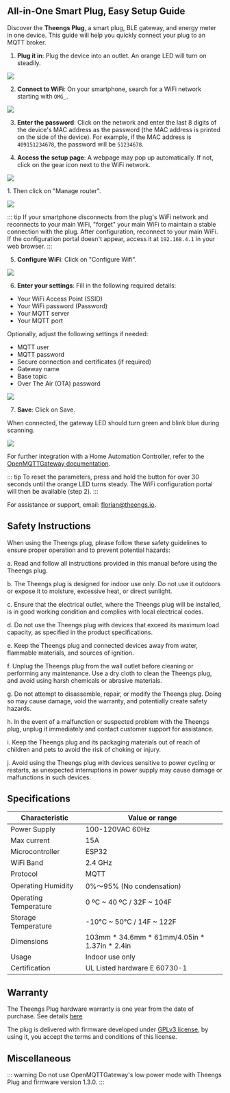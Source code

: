 ## All-in-One Smart Plug, Easy Setup Guide

Discover the **Theengs Plug**, a smart plug, BLE gateway, and energy meter in one device. This guide will help you quickly connect your plug to an MQTT broker.

1. **Plug it in**: Plug the device into an outlet. An orange LED will turn on steadily.
<p align="left">
  <img src="./img/Theengs-plug01-orange.png">
</p>

2. **Connect to WiFi**: On your smartphone, search for a WiFi network starting with `OMG_`.
<p align="left">
  <img src="./img/Theengs-plug01-wifi.png">
</p>

3. **Enter the password**: Click on the network and enter the last 8 digits of the device's MAC address as the password (the MAC address is printed on the side of the device). For example, if the MAC address is `409151234678`, the password will be `51234678`.

4. **Access the setup page**: A webpage may pop up automatically. If not, click on the gear icon next to the WiFi network.
<p align="left">
  <img src="./img/Theengs-plug01-wifi-manage-gear.png">
</p>
1. Then click on "Manage router".
<p align="left">
  <img src="./img/Theengs-plug01-wifi-manage-router.png">
</p>

::: tip
If your smartphone disconnects from the plug's WiFi network and reconnects to your main WiFi, "forget" your main WiFi to maintain a stable connection with the plug. After configuration, reconnect to your main WiFi. If the configuration portal doesn't appear, access it at `192.168.4.1` in your web browser.
:::

5. **Configure WiFi**: Click on "Configure Wifi".
<p align="left">
  <img src="./img/Theengs-plug01-wifi-manage-configure.png">
</p>

6. **Enter your settings**: Fill in the following required details:
* Your WiFi Access Point (SSID)
* Your WiFi password (Password)
* Your MQTT server
* Your MQTT port

Optionally, adjust the following settings if needed:
* MQTT user
* MQTT password
* Secure connection and certificates (if required)
* Gateway name
* Base topic
* Over The Air (OTA) password
<p align="left">
  <img src="./img/Theengs-plug01-wifi-manage-parameter.png">
</p>

7. **Save**: Click on Save.

When connected, the gateway LED should turn green and blink blue during scanning.
<p align="left">
  <img src="./img/Theengs-plug01-green.png">
</p>

For further integration with a Home Automation Controller, refer to the [OpenMQTTGateway documentation](https://docs.openmqttgateway.com/use/ble.html).

::: tip
To reset the parameters, press and hold the button for over 30 seconds until the orange LED turns steady. The WiFi configuration portal will then be available (step 2).
:::

For assistance or support, email: [florian@theengs.io](mailto:florian@theengs.io).

## Safety Instructions
When using the Theengs plug, please follow these safety guidelines to ensure proper operation and to prevent potential hazards:

a. Read and follow all instructions provided in this manual before using the Theengs plug.

b. The Theengs plug is designed for indoor use only. Do not use it outdoors or expose it to moisture, excessive heat, or direct sunlight.

c. Ensure that the electrical outlet, where the Theengs plug will be installed, is in good working condition and complies with local electrical codes.

d. Do not use the Theengs plug with devices that exceed its maximum load capacity, as specified in the product specifications.

e. Keep the Theengs plug and connected devices away from water, flammable materials, and sources of ignition.

f. Unplug the Theengs plug from the wall outlet before cleaning or performing any maintenance. Use a dry cloth to clean the Theengs plug, and avoid using harsh chemicals or abrasive materials.

g. Do not attempt to disassemble, repair, or modify the Theengs plug. Doing so may cause damage, void the warranty, and potentially create safety hazards.

h. In the event of a malfunction or suspected problem with the Theengs plug, unplug it immediately and contact customer support for assistance.

i. Keep the Theengs plug and its packaging materials out of reach of children and pets to avoid the risk of choking or injury.

j. Avoid using the Theengs plug with devices sensitive to power cycling or restarts, as unexpected interruptions in power supply may cause damage or malfunctions in such devices.

## Specifications
|Characteristic|Value or range|
|-|-|
|Power Supply|100-120VAC 60Hz|
|Max current|15A|
|Microcontroller|ESP32|
|WiFi Band|2.4 GHz|
|Protocol|MQTT|
|Operating Humidity|0%～95% (No condensation)|
|Operating Temperature| 0 ºC ~ 40 ºC / 32F ~ 104F|
|Storage Temperature| -10°C ~ 50°C / 14F ~ 122F|
|Dimensions	|103mm * 34.6mm * 61mm/4.05in * 1.37in * 2.4in|
|Usage| Indoor use only|
|Certification| UL Listed hardware E 60730-1|

## Warranty
The Theengs Plug hardware warranty is one year from the date of purchase. See details [here](https://shop.theengs.io/pages/limited-product-warranty)

The plug is delivered with firmware developed under [GPLv3 license](https://github.com/1technophile/OpenMQTTGateway/blob/development/LICENSE.txt), by using it, you accept the terms and conditions of this license.

## Miscellaneous

::: warning
Do not use OpenMQTTGateway's low power mode with Theengs Plug and firmware version 1.3.0.
:::
